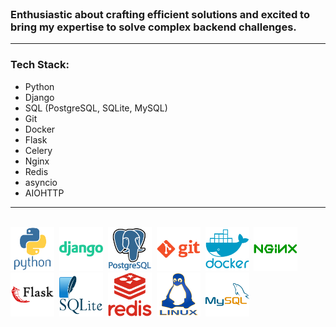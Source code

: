 <br>

### Enthusiastic about crafting efficient solutions and excited to bring my expertise to solve complex backend challenges.

---

### Tech Stack:
* Python
* Django
* SQL (PostgreSQL, SQLite, MySQL)
* Git
* Docker
* Flask
* Celery
* Nginx
* Redis
* asyncio
* AIOHTTP

---

<br>

<div>
  <img src="https://github.com/andrewliutov/andrewliutov/blob/main/var/python.svg" title="Python" alt="Python" width="70" height="70"/>&nbsp;
  <img src="https://github.com/andrewliutov/andrewliutov/blob/main/var/django.svg" title="Django" alt="Django" width="70" height="70"/>&nbsp;
  <img src="https://github.com/andrewliutov/andrewliutov/blob/main/var/postgresql.svg" title="PostgreSQL" alt="PostgreSQL" width="70" height="70"/>&nbsp;
  <img src="https://github.com/andrewliutov/andrewliutov/blob/main/var/git.svg" title="Git" alt="Git" width="70" height="70"/>&nbsp;
  <img src="https://github.com/andrewliutov/andrewliutov/blob/main/var/docker.svg" title="Docker" alt="Docker" width="70" height="70"/>&nbsp;
  <img src="https://github.com/andrewliutov/andrewliutov/blob/main/var/nginx.svg" title="Nginx" alt="Nginx" width="70" height="70"/>&nbsp;
  <img src="https://github.com/andrewliutov/andrewliutov/blob/main/var/flask.svg" title="Flask" alt="Flask" width="70" height="70"/>&nbsp;
  <img src="https://github.com/andrewliutov/andrewliutov/blob/main/var/sqlite.svg" title="SQLite" alt="SQLite" width="70" height="70"/>&nbsp;
  <img src="https://github.com/andrewliutov/andrewliutov/blob/main/var/redis.svg" title="Redis" alt="Redis" width="70" height="70"/>&nbsp;
  <img src="https://github.com/andrewliutov/andrewliutov/blob/main/var/linux.svg" title="Linux" alt="Linux" width="70" height="70"/>&nbsp;
  <img src="https://github.com/andrewliutov/andrewliutov/blob/main/var/mysql.svg" title="MySQL"  alt="MySQL" width="70" height="70"/>&nbsp;
</div>

<br>
<br>

